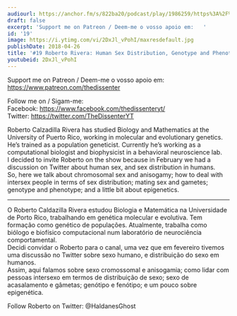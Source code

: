 ```yaml
---
audiourl: https://anchor.fm/s/822ba20/podcast/play/1986259/https%3A%2F%2Fd3ctxlq1ktw2nl.cloudfront.net%2Fproduction%2F2018-11-26%2F7572358-44100-2-c22e5dca46be2.mp3
draft: false
excerpt: 'Support me on Patreon / Deem-me o vosso apoio em:   '
id: '19'
image: https://i.ytimg.com/vi/2DxJl_vPohI/maxresdefault.jpg
publishDate: 2018-04-26
title: '#19 Roberto Rivera: Human Sex Distribution, Genotype and Phenotype, Epigenetics'
youtubeid: 2DxJl_vPohI
---
```

<div class="timelinks">

Support me on Patreon / Deem-me o vosso apoio em:   
https://www.patreon.com/thedissenter

Follow me on / Sigam-me:  
Facebook: https://www.facebook.com/thedissenteryt/  
Twitter: https://twitter.com/TheDissenterYT

Roberto Calzadilla Rivera has studied Biology and Mathematics at the University of Puerto Rico, working in molecular and evolutionary genetics. He’s trained as a population geneticist. Currently he’s working as a computational biologist and biophysicist in a behavioral neuroscience lab.  
I decided to invite Roberto on the show because in February we had a discussion on Twitter about human sex, and sex distribution in humans.   
So, here we talk about chromosomal sex and anisogamy; how to deal with intersex people in terms of sex distribution; mating sex and gametes; genotype and phenotype; and a little bit about epigenetics.

---

O Roberto Caldazilla Rivera estudou Biologia e Matemática na Universidade de Porto Rico, trabalhando em genética molecular e evolutiva. Tem formação como genético de populações. Atualmente, trabalha como biólogo e biofísico computacional num laboratório de neurociência comportamental.  
Decidi convidar o Roberto para o canal, uma vez que em fevereiro tivemos uma discussão no Twitter sobre sexo humano, e distribuição do sexo em humanos.  
Assim, aqui falamos sobre sexo cromossomal e anisogamia; como lidar com pessoas intersexo em termos de distribuição de sexo; sexo de acasalamento e gâmetas; genótipo e fenótipo; e um pouco sobre epigenética.

Follow Roberto on Twitter: @HaldanesGhost</div>

